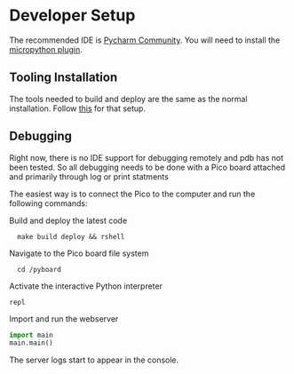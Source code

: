 # Developer Setup
The recommended IDE is [Pycharm Community](https://www.jetbrains.com/pycharm). You will need to install the [micropython plugin](https://plugins.jetbrains.com/plugin/9777-micropython).

## Tooling Installation
The tools needed to build and deploy are the same as the normal installation.  Follow [this](/docs/installation.md#tooling-setup) for that setup.

## Debugging
Right now, there is no IDE support for debugging remotely and pdb has not been tested.  So all debugging needs to be done with a Pico board attached and primarily through log or print statments

The easiest way is to connect the Pico to the computer and run the following commands:

Build and deploy the latest code
```shell
  make build deploy && rshell
```
Navigate to the Pico board file system
```shell
  cd /pyboard
``` 
Activate the interactive Python interpreter
```shell
repl
``` 
Import and run the webserver
```python
import main
main.main()
```

The server logs start to appear in the console. 
